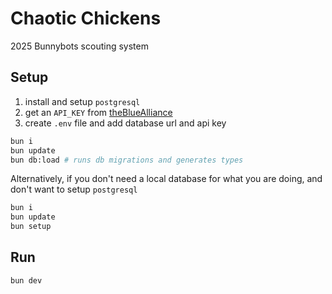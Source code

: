 # Chaotic Chickens

2025 Bunnybots scouting system

## Setup

1. install and setup `postgresql`
2. get an `API_KEY` from [theBlueAlliance](https://www.thebluealliance.com/account)
3. create `.env` file and add database url and api key

```bash
bun i
bun update
bun db:load # runs db migrations and generates types
```

Alternatively, if you don't need a local database for what you are doing, and don't want to setup `postgresql`

```bash
bun i
bun update
bun setup
```

## Run

```bash
bun dev
```
